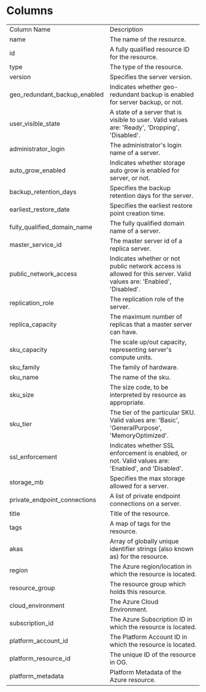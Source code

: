 # Columns  

<table>
	<tr><td>Column Name</td><td>Description</td></tr>
	<tr><td>name</td><td>The name of the resource.</td></tr>
	<tr><td>id</td><td>A fully qualified resource ID for the resource.</td></tr>
	<tr><td>type</td><td>The type of the resource.</td></tr>
	<tr><td>version</td><td>Specifies the server version.</td></tr>
	<tr><td>geo_redundant_backup_enabled</td><td>Indicates whether geo-redundant backup is enabled for server backup, or not.</td></tr>
	<tr><td>user_visible_state</td><td>A state of a server that is visible to user. Valid values are: &#39;Ready&#39;, &#39;Dropping&#39;, &#39;Disabled&#39;.</td></tr>
	<tr><td>administrator_login</td><td>The administrator&#39;s login name of a server.</td></tr>
	<tr><td>auto_grow_enabled</td><td>Indicates whether storage auto grow is enabled for server, or not.</td></tr>
	<tr><td>backup_retention_days</td><td>Specifies the backup retention days for the server.</td></tr>
	<tr><td>earliest_restore_date</td><td>Specifies the earliest restore point creation time.</td></tr>
	<tr><td>fully_qualified_domain_name</td><td>The fully qualified domain name of a server.</td></tr>
	<tr><td>master_service_id</td><td>The master server id of a replica server.</td></tr>
	<tr><td>public_network_access</td><td>Indicates whether or not public network access is allowed for this server. Valid values are: &#39;Enabled&#39;, &#39;Disabled&#39;.</td></tr>
	<tr><td>replication_role</td><td>The replication role of the server.</td></tr>
	<tr><td>replica_capacity</td><td>The maximum number of replicas that a master server can have.</td></tr>
	<tr><td>sku_capacity</td><td>The scale up/out capacity, representing server&#39;s compute units.</td></tr>
	<tr><td>sku_family</td><td>The family of hardware.</td></tr>
	<tr><td>sku_name</td><td>The name of the sku.</td></tr>
	<tr><td>sku_size</td><td>The size code, to be interpreted by resource as appropriate.</td></tr>
	<tr><td>sku_tier</td><td>The tier of the particular SKU. Valid values are: &#39;Basic&#39;, &#39;GeneralPurpose&#39;, &#39;MemoryOptimized&#39;.</td></tr>
	<tr><td>ssl_enforcement</td><td>Indicates whether SSL enforcement is enabled, or not. Valid values are: &#39;Enabled&#39;, and &#39;Disabled&#39;.</td></tr>
	<tr><td>storage_mb</td><td>Specifies the max storage allowed for a server.</td></tr>
	<tr><td>private_endpoint_connections</td><td>A list of private endpoint connections on a server.</td></tr>
	<tr><td>title</td><td>Title of the resource.</td></tr>
	<tr><td>tags</td><td>A map of tags for the resource.</td></tr>
	<tr><td>akas</td><td>Array of globally unique identifier strings (also known as) for the resource.</td></tr>
	<tr><td>region</td><td>The Azure region/location in which the resource is located.</td></tr>
	<tr><td>resource_group</td><td>The resource group which holds this resource.</td></tr>
	<tr><td>cloud_environment</td><td>The Azure Cloud Environment.</td></tr>
	<tr><td>subscription_id</td><td>The Azure Subscription ID in which the resource is located.</td></tr>
	<tr><td>platform_account_id</td><td>The Platform Account ID in which the resource is located.</td></tr>
	<tr><td>platform_resource_id</td><td>The unique ID of the resource in OG.</td></tr>
	<tr><td>platform_metadata</td><td>Platform Metadata of the Azure resource.</td></tr>
</table>